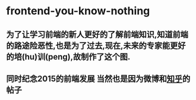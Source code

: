 # frontend-you-know-nothing

## 为了让学习前端的新人更好的了解前端知识,知道前端的路途险恶性,也是为了过去,现在,未来的专家能更好的培(hu)训(peng),故制作了这个图.

## 同时纪念2015的前端发展 当然也是因为微博和[知乎](https://www.zhihu.com/question/38924821)的帖子


